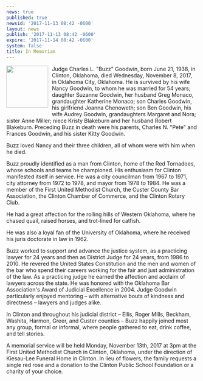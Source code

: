 ```yaml
---
news: true
published: true
newsid: '2017-11-13 08:42 -0600'
layout: news
publish: '2017-11-13 08:42 -0600'
expire: '2017-11-14 08:42 -0600'
system: false
title: In Memoriam
---
```

<img style="width: 110px; float: left; margin: 0 10px 10px 0;" src="http://www.oscn.net/images/news/charles-goodwin.jpg" />
Judge Charles L. "Buzz" Goodwin, born June 21, 1938, in Clinton, Oklahoma, died Wednesday, November 8, 2017, in Oklahoma City, Oklahoma.  He is survived by his wife Nancy Goodwin, to whom he was married for 54 years; daughter Suzanne Goodwin, her husband Greg Monaco, grandaughter Katherine Monaco; son Charles Goodwin, his girlfriend Joanna Chenoweth; son Ben Goodwin, his wife Audrey Goodwin, grandaughters Margaret and Nora; sister Anne Miller; niece Kristy Blakeburn and her husband Robert Blakeburn.  Preceding Buzz in death were his parents, Charles N. "Pete" and Frances Goodwin, and his sister Kitty Goodwin.

Buzz loved Nancy and their three children, all of whom were with him when he died.  

Buzz proudly identified as a man from Clinton, home of the Red Tornadoes, whose schools and teams he championed.  His enthusiasm for Clinton manifested itself in service.  He was a city councilman from 1967 to 1971, city attorney from 1972 to 1978, and mayor from 1978 to 1984.  He was a member of the First United Methodist Church, the Custer County Bar Association, the Clinton Chamber of Commerce, and the Clinton Rotary Club.

He had a great affection for the rolling hills of Western Oklahoma, where he chased quail, raised horses, and trot-lined for catfish.  

He was also a loyal fan of the University of Oklahoma, where he received his juris doctorate in law in 1962.  

Buzz worked to support and advance the justice system, as a practicing lawyer for 24 years and then as District Judge for 24 years, from 1986 to 2010.  He revered the United States Constitution and the men and women of the bar who spend their careers working for the fair and just administration of the law.  As a practicing  judge he earned the affection and acclaim of lawyers across the state.  He was honored with the Oklahoma Bar Association's Award of Judicial Excellence in 2004.  Judge Goodwin particularly enjoyed mentoring – with alternative bouts of kindness and directness – lawyers and judges alike.  

In Clinton and throughout his judicial district – Ellis, Roger Mills, Beckham, Washita, Harmon, Greer, and Custer counties – Buzz happily joined most any group, formal or informal, where people gathered to eat, drink coffee, and tell stories.  

A memorial service will be held Monday, November 13th, 2017 at 3pm at the First United Methodist Church in Clinton, Oklahoma, under the direction of Kiesau-Lee Funeral Home in Clinton.  In lieu of flowers, the family requests a single red rose and a donation to the Clinton Public School Foundation or a charity of your choice.
